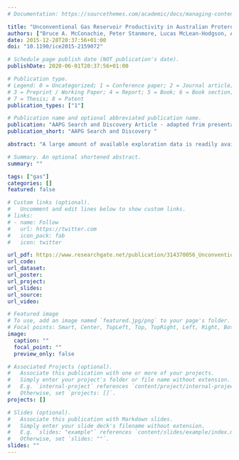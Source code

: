 ```yaml
---
# Documentation: https://sourcethemes.com/academic/docs/managing-content/

title: "Unconventional Gas Reservoir Productivity in Australian Proterozoic Rocks — Studies From the McArthur, Beetaloo, Mount Isa and Amadeus"
authors: ["Bruce A. McConachie, Peter Stanmore, Lucas McLean-Hodgson, Anargul Kushkarina, and Edward Lewis"]
date: 2015-12-28T20:37:56+01:00
doi: "10.1190/ice2015-2159072"

# Schedule page publish date (NOT publication's date).
publishDate: 2020-06-01T20:37:56+01:00

# Publication type.
# Legend: 0 = Uncategorized; 1 = Conference paper; 2 = Journal article;
# 3 = Preprint / Working Paper; 4 = Report; 5 = Book; 6 = Book section;
# 7 = Thesis; 8 = Patent
publication_types: ["1"]

# Publication name and optional abbreviated publication name.
publication: "AAPG Search and Discovery Article - adapted frim presentation at AAPG International Conference and Exhibition, Melbourne, Australia 13-16 September 2015"
publication_short: "AAPG Search and Discovery "

abstract: "A large amount of available exploration data is readily available for many Proterozoic areas in Australia. The data ranges from seismic and conventional well data to cored and mineral bores not specifically focused on the search for hydrocarbons. Both Commonwealth- and State-based programs have also been focused on these rocks. Many Proterozoic basins occur in Australia; however, the Paleo-MesoProterozoic sequences of the McArthur and Mount Isa areas have been an important focus over the past few years. In the McArthur Basin the key organic-rich sequences comprise the Barney Creek and the Velkerri formations. At Mount Isa the Riversleigh and Lawn Hill formations have been the main targets assessed. Despite this activity, several units in the Proterozoic remain little tested, particularly the Wollogorang Formation of the Tawallah Group in the McArthur Basin with known vuggy oil and the organic-rich units of the Bowthorn Siltstone of the Mount Isa area. In the Amadeus Basin, Upper Proterozoic sequences containing organic-rich rocks are interpreted conventional source rocks for gas fields, such as Dingo. These source rocks are interpreted to have unconventional gas potential, and efforts are progressing to better understand the key focus criteria to recognise potential sweet spots to enable exploration focus. The key reservoir shales are commonly carbonate-rich with good fracture stimulation potential. The nature of unconventional reservoirs varies according to the contained gas characteristics and the reservoir conditions. Many situations can combine to provide higher gas production potential and increased wet gas components that can improve the financial returns for individual field areas. In the Proterozoic, one key factor is to target lower maturity rocks as all reservoirs leak, and older rocks have less chance of maintaining preservation conditions and higher formation pressures. Organic content and saturation plus structural controls are additional important factors that can influence hydrocarbon volumes accessible from an individual well bore. From a financial perspective, the main criterion forgood economic returns is the liquids content in the form of associated oil or condensate. As many Proterozoic basins in Australia contain organic-rich shaly rocks produced by Type I kerogens and have relatively low maturities, the setting offers significant potential to derive high-value liquids from such reservoirs."

# Summary. An optional shortened abstract.
summary: ""

tags: ["gas"]
categories: []
featured: false

# Custom links (optional).
#   Uncomment and edit lines below to show custom links.
# links:
# - name: Follow
#   url: https://twitter.com
#   icon_pack: fab
#   icon: twitter

url_pdf: https://www.researchgate.net/publication/314370056_Unconventional_Gas_Reservoir_Productivity_in_Australian_Proterozoic_Rocks_-_Studies_From_the_McArthur_Beetaloo_Mount_Isa_and_Amadeus
url_code:
url_dataset:
url_poster:
url_project:
url_slides:
url_source:
url_video:

# Featured image
# To use, add an image named `featured.jpg/png` to your page's folder. 
# Focal points: Smart, Center, TopLeft, Top, TopRight, Left, Right, BottomLeft, Bottom, BottomRight.
image:
  caption: ""
  focal_point: ""
  preview_only: false

# Associated Projects (optional).
#   Associate this publication with one or more of your projects.
#   Simply enter your project's folder or file name without extension.
#   E.g. `internal-project` references `content/project/internal-project/index.md`.
#   Otherwise, set `projects: []`.
projects: []

# Slides (optional).
#   Associate this publication with Markdown slides.
#   Simply enter your slide deck's filename without extension.
#   E.g. `slides: "example"` references `content/slides/example/index.md`.
#   Otherwise, set `slides: ""`.
slides: ""
---
```


